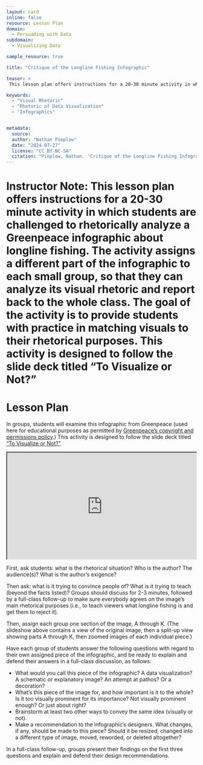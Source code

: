 ```yaml
---
layout: card
inline: false
resource: Lesson Plan
domain:
  - Persuading with Data
subdomain:
  - Visualizing Data

sample_resource: true

title: "Critique of the Longline Fishing Infographic"

teaser: >
 This lesson plan offers instructions for a 20-30 minute activity in which students are challenged to rhetorically analyze a Greenpeace infographic about longline fishing. The ultimate goal of the activity is to give students practice aligning visuals with rhetorical purposes. 

keywords:
  - "Visual Rhetoric"
  - "Rhetoric of Data Visualization"
  - "Infographics"


metadata:
  source: 
  author: "Nathan Pieplow"
  date: "2024-07-27"
  license: "CC BY-NC-SA"
  citation: "Pieplow, Nathan. ‘Critique of the Longline Fishing Infographic’’ (lesson plan). Data Advocacy 4 All, University of Colorado. 27 July 2024 "
---
```


# Instructor Note: This lesson plan offers instructions for a 20-30 minute activity in which students are challenged to rhetorically analyze a Greenpeace infographic about longline fishing. The activity assigns a different part of the infographic to each small group, so that they can analyze its visual rhetoric and report back to the whole class. The goal of the activity is to provide students with practice in matching visuals to their rhetorical purposes. This activity is designed to follow the slide deck titled “To Visualize or Not?”

# Lesson Plan

In groups, students will examine this infographic from Greenpeace (used here for educational purposes as permitted by [Greenpeace’s copyright and permissions policy](https://www.greenpeace.org/international/copyright).) This activity is designed to follow the slide deck titled [“To Visualize or Not?”](https://da4asandbox.github.io/curricularsite/cards/to-visualize-or-not-slide-deck) 

<div style="position: relative; padding-bottom: 56.25%; height: 0; overflow: hidden;"><iframe src="https://docs.google.com/presentation/d/1MgvU4-erc5Dk1Uk-2LQEhqxFtwDaG81j/edit?usp=sharing&ouid=116941745404208628216&rtpof=true&sd=true" width="100%" title="Critique of the Longline Fishing Infographic (slide deck)" style="border:2px #323639 solid; position: absolute; top: 0; left: 0; right: 0; bottom: 0; height: 100%; max-width: 100%;"></iframe></div>

First, ask students: what is the rhetorical situation? Who is the author? The audience(s)? What is the author’s exigence? 

Then ask: what is it trying to convince people of? What is it trying to teach (beyond the facts listed)? Groups should discuss for 2-3 minutes, followed by a full-class follow-up to make sure everybody agrees on the image’s main rhetorical purposes (i.e., to teach viewers what longline fishing is and get them to reject it).
 
Then, assign each group one section of the image, A through K. (The slideshow above contains a view of the original image, then a split-up view showing parts A through K, then zoomed images of each individual piece.)

Have each group of students answer the following questions with regard to their own assigned piece of the infographic, and be ready to explain and defend their answers in a full-class discussion, as follows:

- What would you call this piece of the infographic? A data visualization? A schematic or explanatory image? An attempt at pathos? Or a decoration?
- What’s this piece of the image for, and how important is it to the whole? Is it too visually prominent for its importance? Not visually prominent enough? Or just about right?
- Brainstorm at least two other ways to convey the same idea (visually or not).
- Make a recommendation to the infographic’s designers. What changes, if any, should be made to this piece? Should it be resized, changed into a different type of image, moved, reworded, or deleted altogether?

In a full-class follow-up, groups present their findings on the first three questions and explain and defend their design recommendations.

